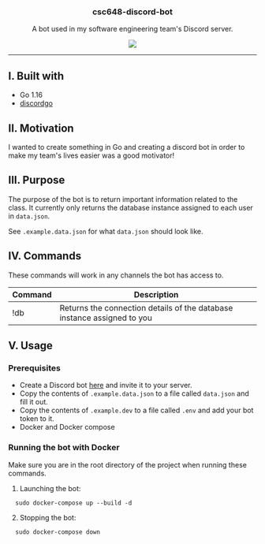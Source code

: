 <p align="center">
  <h3 align="center">csc648-discord-bot</h3>
  <p align="center"> 
    A bot used in my software engineering team's Discord server.
  </p>
  <p align="center">
    <img src="https://img.shields.io/badge/go%20report-A-green.svg?style=flat"/>  
  </p>
</p>

---

## I. Built with
* Go 1.16
* [discordgo](https://pkg.go.dev/github.com/bwmarrin/discordgo)

## II. Motivation
I wanted to create something in Go and creating a discord bot in order to make my team's lives easier was a good motivator!

## III. Purpose
The purpose of the bot is to return important information related to the class. It currently only returns the database instance assigned to each user in `data.json`. 

See `.example.data.json` for what `data.json` should look like.

## IV. Commands
These commands will work in any channels the bot has access to.

|Command|Description|
|--|--|
|!db|Returns the connection details of the database instance assigned to you|

## V. Usage

### Prerequisites
* Create a Discord bot [here](https://discord.com/developers/applications) and invite it to your server.
* Copy the contents of `.example.data.json` to a file called `data.json` and
  fill it out.
* Copy the contents of `.example.dev` to a file called `.env` and add your bot
  token to it.
* Docker and Docker compose

### Running the bot with Docker
Make sure you are in the root directory of the project when running these commands.

1. Launching the bot:
```shell
  sudo docker-compose up --build -d
```

2. Stopping the bot:
```shell
  sudo docker-compose down
```